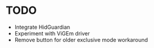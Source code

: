 # TODO

* Integrate HidGuardian
* Experiment with ViGEm driver
* Remove button for older exclusive mode workaround

